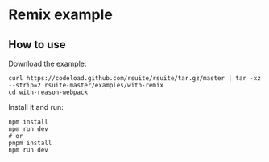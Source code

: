 # Remix example

## How to use

Download the example:

```
curl https://codeload.github.com/rsuite/rsuite/tar.gz/master | tar -xz --strip=2 rsuite-master/examples/with-remix
cd with-reason-webpack
```

Install it and run:

```
npm install
npm run dev
# or
pnpm install
npm run dev
```
